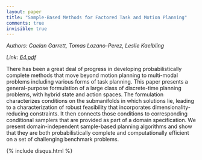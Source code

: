 ```yaml
---
layout: paper
title: "Sample-Based Methods for Factored Task and Motion Planning"
comments: true
invisible: true
---
```


<p class="text-left"><i>Authors: Caelan Garrett, Tomas Lozano-Perez, Leslie Kaelbling</i></p>
<p class="text-left"><i>Link: <a href="https://storage.googleapis.com/rss2017-papers/64.pdf">64.pdf</a></i></p>

There has been a great deal of progress in developing probabilistically complete methods that move beyond motion planning to multi-modal problems including various forms of task planning. This paper presents a general-purpose formulation of a large class of discrete-time planning problems, with hybrid state and action spaces. The formulation characterizes conditions on the submanifolds in which solutions lie, leading to a characterization of robust feasibility that incorporates dimensionality-reducing constraints. It then connects those conditions to corresponding conditional samplers that are provided as part of a domain specification. We present domain-independent sample-based planning algorithms and show that they are both probabilistically complete and computationally efficient on a set of challenging benchmark problems.

{% include disqus.html %}